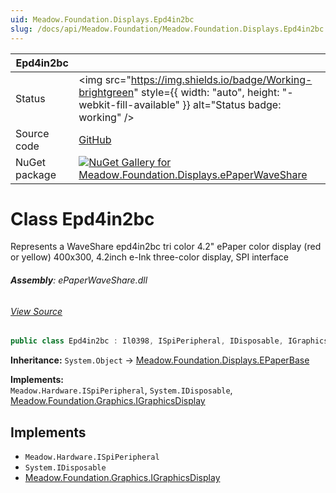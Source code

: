 ```yaml
---
uid: Meadow.Foundation.Displays.Epd4in2bc
slug: /docs/api/Meadow.Foundation/Meadow.Foundation.Displays.Epd4in2bc
---
```


| Epd4in2bc | |
|--------|--------|
| Status | <img src="https://img.shields.io/badge/Working-brightgreen" style={{ width: "auto", height: "-webkit-fill-available" }} alt="Status badge: working" /> |
| Source code | [GitHub](https://github.com/WildernessLabs/Meadow.Foundation/tree/main/Source/Meadow.Foundation.Peripherals/Displays.ePaperWaveShare) |
| NuGet package | <a href="https://www.nuget.org/packages/Meadow.Foundation.Displays.ePaperWaveShare/" target="_blank"><img src="https://img.shields.io/nuget/v/Meadow.Foundation.Displays.ePaperWaveShare.svg?label=Meadow.Foundation.Displays.ePaperWaveShare" alt="NuGet Gallery for Meadow.Foundation.Displays.ePaperWaveShare" /></a> |


# Class Epd4in2bc
Represents a WaveShare epd4in2bc tri color 4.2" ePaper color display (red or yellow)
400x300, 4.2inch e-Ink three-color display, SPI interface

###### **Assembly**: ePaperWaveShare.dll
###### [View Source](https://github.com/WildernessLabs/Meadow.Foundation/blob/main/Source/Meadow.Foundation.Peripherals/Displays.ePaperWaveShare/Driver/Drivers/Epd4in2bc.cs#L9)
```csharp title="Declaration"
public class Epd4in2bc : Il0398, ISpiPeripheral, IDisposable, IGraphicsDisplay
```
**Inheritance:** `System.Object` -> [Meadow.Foundation.Displays.EPaperBase](../Il0398)

**Implements:**  
`Meadow.Hardware.ISpiPeripheral`, `System.IDisposable`, [Meadow.Foundation.Graphics.IGraphicsDisplay](../IGraphicsDisplay)


## Implements

* `Meadow.Hardware.ISpiPeripheral`
* `System.IDisposable`
* [Meadow.Foundation.Graphics.IGraphicsDisplay](../IGraphicsDisplay)
